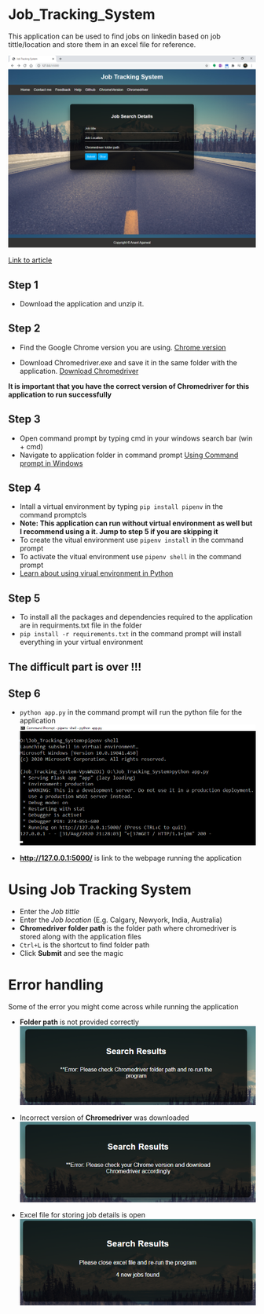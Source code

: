 # Job_Tracking_System
This application can be used to find jobs on linkedin based on job tittle/location and store them in an excel file for reference. 

 ![](https://github.com/anantagr/Job_Tracking_System/blob/master/README_imgs/img.png) 

[Link to article]()

## Step 1
- Download the application and unzip it.

## Step 2
- Find the Google Chrome version you are using.
  [Chrome version](https://www.howtogeek.com/299243/which-version-of-chrome-do-i-have/)
  
 - Download Chromedriver.exe and save it in the same folder with the application.
 [Download Chromedriver](https://chromedriver.chromium.org/downloads)
 
 **It is important that you have the correct version of Chromedriver for this application to run successfully**
 
 ## Step 3
 - Open command prompt by typing cmd in your windows search bar (win + cmd) 
 - Navigate to application folder in command prompt
 [Using Command prompt in Windows](https://youtu.be/8-mYKkNzjU4)
 
 ## Step 4
 - Intall a virtual environment by typing ``` pip install pipenv ``` in the command promptcls
 - **Note: This application can run without virtual environment as well but I recommend using a it. Jump to step 5 if you are skipping it**
 - To create the vitual environment use ```pipenv install``` in the command prompt
 - To activate the vitual environment use ```pipenv shell``` in the command prompt
 - [Learn about using virual environment in Python](https://youtu.be/Ns4t5NkmFoQ)
 
 ## Step 5
 - To install all the packages and dependencies required to the application are in requirments.txt file in the folder
 - ```pip install -r requirements.txt``` in the command prompt will install everything in your virtual environment
 
 ## The difficult part is over !!!
 ## Step 6
 - ```python app.py``` in the command prompt will run the python file for the application
 ![](https://github.com/anantagr/Job_Tracking_System/blob/master/README_imgs/img2.png) 
 
 - **http://127.0.0.1:5000/** is link to the webpage running the application
 
 
# Using Job Tracking System
- Enter the *Job tittle*
- Enter the *Job location* (E.g. Calgary, Newyork, India, Australia)
- **Chromedriver folder path** is the folder path where chromedriver is stored along with the application files
- ```Ctrl+L``` is the shortcut to find folder path
- Click **Submit** and see the magic


# Error handling
Some of the error you might come across while running the application

- **Folder path** is not provided correctly
 ![](https://github.com/anantagr/Job_Tracking_System/blob/master/README_imgs/img4.png) 

- Incorrect version of **Chromedriver** was downloaded
 ![](https://github.com/anantagr/Job_Tracking_System/blob/master/README_imgs/img5.png) 

- Excel file for storing job details is open
 ![](https://github.com/anantagr/Job_Tracking_System/blob/master/README_imgs/img6.png) 
